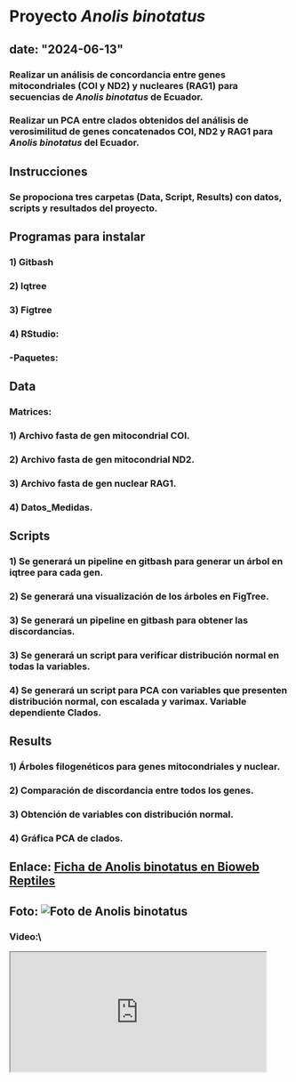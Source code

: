 # Proyecto ***Anolis binotatus***

date: "2024-06-13"
---
### Realizar un análisis de concordancia entre genes mitocondriales (COI y ND2) y nucleares (RAG1) para secuencias de ***Anolis binotatus*** de Ecuador.

### Realizar un PCA entre clados obtenidos del análisis de verosimilitud de genes concatenados COI, ND2 y RAG1 para ***Anolis binotatus*** del Ecuador.

## Instrucciones
### Se propociona tres carpetas (Data, Script, Results) con datos, scripts y resultados del proyecto.


## Programas para instalar
### 1) Gitbash
### 2) Iqtree
### 3) Figtree
### 4) RStudio:
###           -Paquetes:



## Data

### Matrices:

### 1) Archivo fasta de gen mitocondrial COI.
### 2) Archivo fasta de gen mitocondrial ND2.
### 3) Archivo fasta de gen nuclear RAG1.
### 4) Datos_Medidas.

## Scripts

### 1) Se generará un pipeline en gitbash para generar un árbol en iqtree para cada gen.
### 2) Se generará una visualización de los árboles en FigTree.
### 3) Se generará un pipeline en gitbash para obtener las discordancias.
### 3) Se generará un script para verificar distribución normal en todas la variables.
### 4) Se generará un script para PCA con variables que presenten distribución normal, con escalada y varimax. Variable dependiente Clados.


## Results

### 1) Árboles filogenéticos para genes mitocondriales y nuclear. 
### 2) Comparación de discordancia entre todos los genes.
### 3) Obtención de variables con distribución normal.
### 4) Gráfica PCA de clados.   

## Enlace: [Ficha de Anolis binotatus en Bioweb Reptiles](https://bioweb.bio/faunaweb/reptiliaweb/FichaEspecie/Anolis%20binotatus)


## Foto: ![Foto de Anolis binotatus](https://multimedia20stg.blob.core.windows.net/especies/anolis%20binotatus%20cabeza.jpg)  


### Video:\   
<iframe src="https://www.youtube.com/embed/xergwp-WwuA" data-external= "1" width="460" height="215"> </iframe> 

